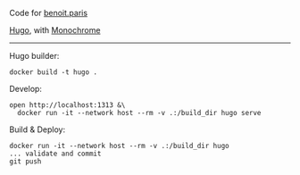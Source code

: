 Code for [benoit.paris](https://benoit.paris)

[Hugo](https://gohugo.io/), with [Monochrome](https://github.com/kaiiiz/hugo-theme-monochrome/)

----

Hugo builder:

    docker build -t hugo .

Develop:

    open http://localhost:1313 &\
      docker run -it --network host --rm -v .:/build_dir hugo serve

Build & Deploy:

    docker run -it --network host --rm -v .:/build_dir hugo
    ... validate and commit
    git push

